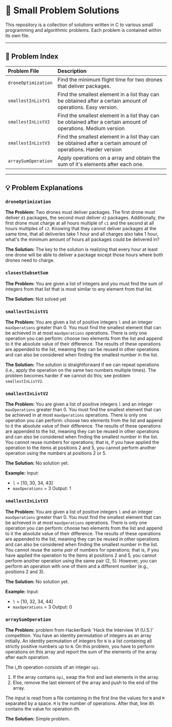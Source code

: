 # 🧩 Small Problem Solutions

This repository is a collection of solutions written in C to various small programming and algorithmic problems. Each problem is contained within its own file.

---

## 📝 Problem Index

| Problem File | Description |
| :--- | :--- |
| `droneOptimization` | Find the minimum flight time for two drones that deliver packages. |
| `smallestInListV1` | Find the smallest element in a list thay can be obtained after a certain amount of operations. Easy version. |
| `smallestInListV2` | Find the smallest element in a list thay can be obtained after a certain amount of operations. Medium version |
| `smallestInListV3` | Find the smallest element in a list thay can be obtained after a certain amount of operations. Harder version |
| `arraySumOperation` | Apply operations on a array and obtain the sum of it's elements after each one. |

---

## 💡 Problem Explanations

### `droneOptimization`

**The Problem:** Two drones must deliver packages. The first drone must deliver `d1` packages, the second must deliver `d2` packages. Additionally, the first drone must charge at all hours multiple of `c1` and the second at all hours multiples of `c2`. Knowing that they cannot deliver packages at the same time, that all deliveries take 1 hour and all charges also take 1 hour, what's the minimum amount of hours all packages could be delivered in?

**The Solution:** The key to the solution is realizing that every hour at least one drone will be able to deliver a package except those hours where both drones need to charge.

### `closestSubsetSum`

**The Problem:** You are given a list of integers and you must find the sum of integers from that list that is most similar to any element from that list.

**The Solution:** Not solved yet


### `smallestInListV1`

**The Problem:** You are given a list of positive integers `l` and an integer `maxOperations` greater than 0. You must find the smallest element that can be achieved in at most `maxOperations` operations. There is only one operation you can perform: choose two elements from the list and append to it the absolute value of their difference. The results of these operations are appended to the list, meaning they can be reused in other operations and can also be considered when finding the smallest number in the list.

**The Solution:** The solution is straightforward if we can repeat operations (i.e., apply the operation on the same two numbers multiple times). The problem becomes harder if we cannot do this; see problem `smallestInListV2`.

### `smallestInListV2`

**The Problem:** You are given a list of positive integers `l` and an integer `maxOperations` greater than 0. You must find the smallest element that can be achieved in at most `maxOperations` operations. There is only one operation you can perform: choose two elements from the list and append to it the absolute value of their difference. The results of these operations are appended to the list, meaning they can be reused in other operations and can also be considered when finding the smallest number in the list. You cannot reuse numbers for operations; that is, if you have applied the operation to the items at positions 2 and 5, you cannot perform another operation using the numbers at positions 2 or 5.

**The Solution:** No solution yet.

**Example:**
Input:
- `l` = [10, 30, 34, 43]
- `maxOperations` = 3
Output: 1

### `smallestInListV3`

**The Problem:** You are given a list of positive integers `l` and an integer `maxOperations` greater than 0. You must find the smallest element that can be achieved in at most `maxOperations` operations. There is only one operation you can perform: choose two elements from the list and append to it the absolute value of their difference. The results of these operations are appended to the list, meaning they can be reused in other operations and can also be considered when finding the smallest number in the list. You cannot reuse the *same pair* of numbers for operations; that is, if you have applied the operation to the items at positions 2 and 5, you cannot perform another operation using the same pair (2, 5). However, you can perform an operation with one of them and a different number (e.g., positions 2 and 3).

**The Solution:** No solution yet.

**Example:**
Input:
- `l` = [10, 32, 34, 44]
- `maxOperations` = 3
Output: 0

### `arraySumOperation`

**The Problem:** problem from HackerRank 'Hack the Interview VI (U.S.)' competition. You have an identity permutation of integers as an array initially. An identity permutation of integers for `N` is a list containing all strictly positive numbers up to `N`. On this problem, you have to perform operations on this array and report the sum of the elements of the array after each operation.

The i_th operation consists of an integer `opi`.

1. If the array contains `opi`, swap the first and last elements in the array.
2. Else, remove the last element of the array and push  to the end of the array.

The input is read from a file containing in the first line the values for `N` and `M` separated by a space. `M` is the number of operations. After that, line ith contains the value for operation ith.

**The Solution:** Simple problem.
